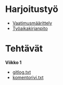 # Harjoitustyö
* [Vaatimusmäärittely](https://github.com/Yogho358/ot-harjoitustyo/blob/master/dokumentaatio/vaatimusmaarittely.md)
* [Työaikakirjanpito](https://github.com/Yogho358/ot-harjoitustyo/blob/master/dokumentaatio/tyoaikakirjanpito.md)

# Tehtävät
**Viikko 1**
* [gitlog.txt](https://github.com/Yogho358/ot-harjoitustyo/blob/master/laskarit/viikko1/gitlog.txt)
* [komentorivi.txt](https://github.com/Yogho358/ot-harjoitustyo/blob/master/laskarit/viikko1/komentorivi.txt)
